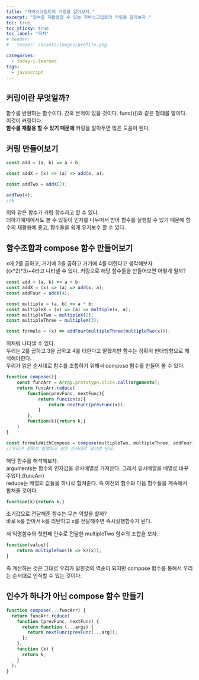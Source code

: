 ```yaml
---
title: "자바스크립트의 커링을 알아보자."
excerpt: "함수를 재활용할 수 있는 자바스크립트의 커링을 알아보자."
toc: true
toc_sticky: true
toc_label: "목차"
# header:
#   teaser: /assets/images/profile.png

categories:
  - today-i-learned
tags:
  - javascript
---
```


## 커링이란 무엇일까?

함수를 반환하는 함수이다. 간혹 본적이 있을 것이다. func()()와 같은 형태를 말이다.  
이것이 커링이다.  
**함수를 재활용 할 수 있기 때문에** 커링을 알아두면 많은 도움이 된다.

## 커링 만들어보기

```js
const add = (a, b) => a + b;

const addX = (x) => (a) => add(x, a);

const addTwo = addX(2);

addTwo(4);
//6
```

위와 같은 함수가 커링 함수라고 할 수 있다.  
더하기예제에서도 볼 수 있듯이 인자를 나누어서 받아 함수를 실행할 수 있기 때문에 함수의 재활용에 좋고, 함수들을 쉽게 유지보수 할 수 있다.

## 함수조합과 compose 함수 만들어보기

x에 2를 곱하고, 거기에 3을 곱하고 거기에 4를 더한다고 생각해보자.  
((x*2)*3)+4라고 나타낼 수 있다. 커링으로 해당 함수들을 만들어보면 어떻게 될까?

```js
const add = (a, b) => a + b;
const addX = (x) => (a) => add(x, a);
const addFour = addX(4);

const multiple = (a, b) => a * b;
const multipleX = (x) => (a) => multiple(x, a);
const multipleTwo = multipleX(2);
const multipleThree = multipleX(3);

const formula = (x) => addFour(multipleThree(multipleTwo(x)));
```

위처럼 나타낼 수 있다.  
우리는 2를 곱하고 3을 곱하고 4를 더한다고 말했지만 함수는 정확히 반대방향으로 해석해야한다.  
우리가 읽은 순서대로 함수를 조합하기 위해서 compose 함수를 만들어 볼 수 있다.

```js
function compose(){
    const funcArr = Array.prototype.slice.call(arguments);
    return funcArr.reduce(
        function(prevFunc, nextFunc){
            return funcion(x){
                return nextFunc(prevFunc(x));
            }
        },
        function(k){return k;}
    )
}

const formulaWithCompose = compose(multipleTwo, multipleThree, addFour);
//우리가 정확히 실행하고 싶은 순서대로 넣으면 된다.
```

해당 함수를 해석해보자.  
arguments는 함수의 인자값을 유사배열로 가져온다. 그래서 유사배열을 배열로 바꾸주었다.(funcArr)  
reduce는 배열의 값들을 하나로 합쳐준다. 즉 이전의 함수와 다음 함수들을 계속해서 합쳐줄 것이다.

```js
function(k){return k;}
```

초기값으로 전달해준 함수는 무슨 역할을 할까?  
바로 k를 받아서 k를 리턴하고 x를 전달해주면 즉시실행함수가 된다.

저 익명함수와 첫번째 인수로 전달한 multipleTwo 함수의 조합을 보자.

```js
function(value){
    return multipleTwo((k => k)(x));
}
```

즉 계산하는 것은 그대로 우리가 말한것의 역순이 되지만 compose 함수를 통해서 우리는 순서대로 인식할 수 있는 것이다.

## 인수가 하나가 아닌 compose 함수 만들기

```js
function compose(...funcArr) {
  return funcArr.reduce(
    function (prevFunc, nextFunc) {
      return function (...args) {
        return nextFunc(prevFunc(...arg));
      };
    },
    function (k) {
      return k;
    }
  );
}
```
